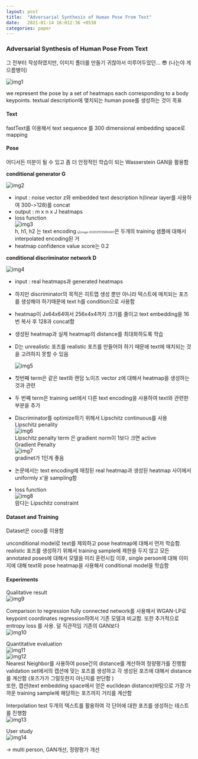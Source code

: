 ```yaml
---
layout: post
title:  "Adversarial Synthesis of Human Pose From Text"
date:   2021-01-14 16:012:36 +0530
categories: paper
---
```


### Adversarial Synthesis of Human Pose From Text

그 전부터 작성하였지만, 이미지 폴더를 만들기 귀찮아서 미루어두었던... 😎 (나는야 게으름뱅이)

![img1](assets\post\post2\img1.png)

we represent the pose by a set of heatmaps each corresponding to a body keypoints.
textual description에 맺치되는 human pose를 생성하는 것이 목표 

#### Text

fastText를 이용해서 text sequence 를 300 dimensional embedding space로 mapping 

#### Pose

어디서든 미분이 될 수 있고 좀 더 안정적인 학습이 되는 Wasserstein GAN을 활용함 

**conditional generator G**

![img2](assets\post\post2\img2.png)  

* input : noise vector z와 embedded text description h(linear layer를 사용하여 300->128)를 concat
* output : m x n x J heatmaps 
* loss function  
  ![img3](assets\post\post2\img3.png)  
  h, h1, h2 는 text encoding <img src="C:\Users\USER\AppData\Roaming\Typora\typora-user-images\image-20201215135654407.png" alt="image-20201215135654407" style="zoom:50%;" />은 두개의 training 샘플에 대해서 interpolated encoding된 거
* heatmap confidence value score는 0.2

**conditional discriminator network D**

![img4](assets\post\post2\img4.png)  

* input : real heatmaps과 generated heatmaps

* 하지만 discriminator의 목적은 히트맵 생성 뿐만 아니라 텍스트에 매치되는 포즈를 생성해야 하기때문에 text h를 condition으로 사용함 

* heatmap이 Jx64x64여서 256x4x4까지 크기를 줄이고 text embedding을 16번 복사 후 128과 concat함 

* 생성된 heatmap과 실제 heatmap의 distance를 최대화하도록 학습 

* D는 unrealistic 포즈를 realistic 포즈를 만들어야 하기 때문에 text에 매치되는 것을 고려하지 못할 수 있음  

  ![img5](assets\post\post2\img5.png) 

* 첫번째 term은 같은 text와 랜덤 노이즈 vector z에 대해서 heatmap을 생성하는 것과 관련

* 두 번째 term은 training set에서 다른 text encoding을 사용하여 text와 관련한 부분을 추가 

* Discriminator를 optimize하기 위해서 Lipschitz continuous를 사용   
  Lipschitz penality  
  ![img6](assets\post\post2\img6.png)  
  Lipschitz penalty term 은 gradient norm이 1보다 크면 active  
  Gradient Penalty  
  ![img7](assets\post\post2\img7.png)  
  gradinet가 1인게 좋음  

* 논문에서는 text encoding에 매칭된 real heatmap과 생성된 heatmap 사이에서 uniformly x'을 sampling함

* loss function  
  ![img8](assets\post\post2\img8.png)  
  람다는 Lipschitz constraint  

#### Dataset and Training

Dataset은 coco를 이용함

unconditional model로 text를 제외하고 pose heatmap에 대해서 먼저 학습함.  realistic 포즈를 생성하기 위해서  training sample에 제한을 두지 않고 모든 annotated poses에 대해서 모델을 미리 훈련시킴 
이후, single person에 대해 이미지에 대해 text와 pose heatmap을 사용해서 conditional model을 학습함 

#### Experiments

Qualitative result   
![img9](assets\post\post2\img9.png)  

Comparison to regression
fully connected network를 사용해서 WGAN-LP로  keypoint coordinates regression하여서 기존 모델과 비교함. 또한 추가적으로 entropy loss 를 사용. 덜 직관적임 기존의 GAN보다  
![img10](assets\post\post2\img10.png)  

Quantitative evaluation  
![img11](assets\post\post2\img11.png)   
![img12](assets\post\post2\img12.png)  
Nearest Neighbor를 사용하여 pose간의 distance를 계산하여 정량평가를 진행함  
validation set에서의 캡션에 맞는 포즈를 생성하고 각 생성된 포즈에 대해서 distance를 계산함 (포즈가가 그럴듯한지 아닌지를 판단함 )  
또한, 캡션(text embedding space에서 얻은 euclidean distance)바탕으로 가장 가까운 training sample에 해당하는 포즈까지 거리를 계산함 

Interpolation test
두개의 텍스트를 활용하여 각 단어에 대한 포즈를 생성하는 테스트를 진행함  
![img13](assets\post\post2\img13.png)

User study  
![img14](assets\post\post2\img14.png)





-> multi person, GAN개선, 정량평가 개선 